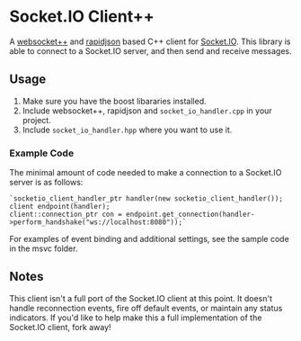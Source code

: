 # Socket.IO Client++
A [websocket++](https://github.com/zaphoyd/websocketpp) and [rapidjson](http://code.google.com/p/rapidjson/) based C++ client for [Socket.IO](https://github.com/LearnBoost/socket.io).
This library is able to connect to a Socket.IO server, and then send and receive messages.

## Usage
1. Make sure you have the boost libararies installed.
2. Include websocket++, rapidjson and `socket_io_handler.cpp` in your project.
3. Include `socket_io_handler.hpp` where you want to use it.

### Example Code
The minimal amount of code needed to make a connection to a Socket.IO server is as follows:

	`socketio_client_handler_ptr handler(new socketio_client_handler());
	client endpoint(handler);
	client::connection_ptr con = endpoint.get_connection(handler->perform_handshake("ws://localhost:8080"));`
 
 For examples of event binding and additional settings, see the sample code in the msvc folder.
 
## Notes
This client isn't a full port of the Socket.IO client at this point. It doesn't handle reconnection events, fire off default events, or maintain any status indicators. If you'd like to help make this a full implementation of the Socket.IO client, fork away!